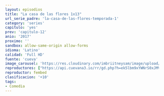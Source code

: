 ```yaml
---
layout: episodios
title: "La casa de las flores 1x13"
url_serie_padre: 'la-casa-de-las-flores-temporada-1'
category: 'series'
capitulo: 'yes'
prev: 'capitulo-12'
anio: '2017'
proximo: ''
sandbox: allow-same-origin allow-forms
idioma: 'Latino'
calidad: 'Full HD'
fuente: 'cueva'
image_carousel: 'https://res.cloudinary.com/imbriitneysam/image/upload/v1546638640/casa-papel-1-poster-min.jpg'
reproductores: ["https://api.cuevana3.io/rr/gd.php?h=ek5lbm9xYWNrS0xJMVp5b21KREk0dFBLbjVkaHhkRGdrOG1jbnBpUnhhS1Z2WldWbktTajJzckhkNWFhdUtLZ25kS0xyS1dxMjZuTm5LS0xlTERSNTZxU3FadVkyUT09"]
reproductor: fembed
clasificacion: '+10'
tags:
- Comedia
---
```












